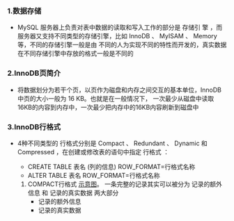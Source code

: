 ### 1.数据存储
- MySQL 服务器上负责对表中数据的读取和写入工作的部分是 存储引
擎 ，而服务器又支持不同类型的存储引擎，比如 InnoDB 、 MyISAM 、 Memory 等，不同的存储引擎一般是由
不同的人为实现不同的特性而开发的，真实数据在不同存储引擎中存放的格式一般是不同的
### 2.InnoDB页简介
- 将数据划分为若干个页，以页作为磁盘和内存之间交互的基本单位，InnoDB中页的大小一般为 16 KB。也就是在一般情况下，
  一次最少从磁盘中读取16KB的内容到内存中，一次最少把内存中的16KB内容刷新到磁盘中
### 3.InnoDB行格式
- 4种不同类型的 行格式分别是 Compact 、 Redundant 、 Dynamic 和 Compressed ，在创建或修改表的语句中指定 行格式 ：
  - CREATE TABLE 表名 (列的信息) ROW_FORMAT=行格式名称
  - ALTER TABLE 表名 ROW_FORMAT=行格式名称
  
  1. COMPACT行格式 [示意图](/image/COMPACT行格式示意图.png)。
     一条完整的记录其实可以被分为 记录的额外信息 和 记录的真实数据 两大部分
     - 记录的额外信息
     - 记录的真实数据